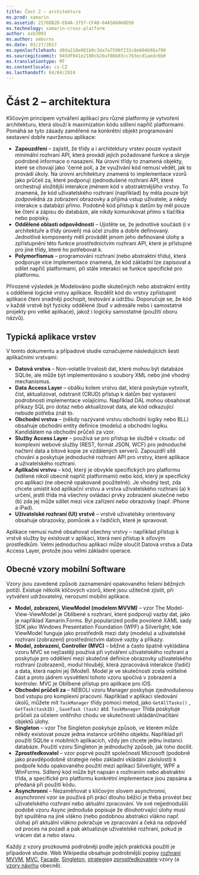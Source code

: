 ```yaml
---
title: Část 2 – architektura
ms.prod: xamarin
ms.assetid: 2176DB2D-E84A-3757-CFAB-04A586068D50
ms.technology: xamarin-cross-platform
author: asb3993
ms.author: amburns
ms.date: 03/27/2017
ms.openlocfilehash: d8da218e081b0c3da7a7590f232c8e604b98a790
ms.sourcegitcommit: 945df041e2180cb20af08b83cc703ecd1aedc6b0
ms.translationtype: MT
ms.contentlocale: cs-CZ
ms.lasthandoff: 04/04/2018
---
```

# <a name="part-2---architecture"></a>Část 2 – architektura

Klíčovým principem vytváření aplikací pro různé platformy je vytvoření architekturu, která slouží k maximization kódu sdílení napříč platformami. Pomáhá se tyto zásady zaměřené na konkrétní objekt programování sestavení dobře navrženou aplikace:

-   **Zapouzdření** – zajistit, že třídy a i architektury vrstev pouze vystavit minimální rozhraní API, která provádí jejich požadované funkce a skryje podrobné informace o nasazení. Na úrovni třídy to znamená objekty, které se chovají jako 'černé polí, a že využívání kód nemusí vědět, jak to provádí úkoly. Na úrovni architektury znamená to implementace vzorů jako průčelí za, které podporují zjednodušené rozhraní API, které orchestrují složitější interakce jménem kód v abstraktnějšího vrstvy. To znamená, že kód uživatelského rozhraní (například) by měla pouze být zodpovědná za zobrazení obrazovky a přijímá vstup uživatele; a nikdy interakce s databází přímo. Podobně kód přístup k datům by měl pouze ke čtení a zápisu do databáze, ale nikdy komunikovat přímo s tlačítka nebo popisky.
-   **Oddělené oblasti odpovědností** – Ujistěte se, že jednotlivé součásti (i v architektuře a třídy úroveň) má účel zrušte a dobře definovaný. Jednotlivé komponenty měli provádět jenom jeho definované úlohy a zpřístupnění této funkce prostřednictvím rozhraní API, které je přístupné pro jiné třídy, které ho potřebovat k.
-   **Polymorfismus** – programování rozhraní (nebo abstraktní třídu), která podporuje více implementace znamená, že kód základní lze zapisovat a sdílet napříč platformami, při stále interakci se funkce specifické pro platformu.


Přirozené výsledek je Modelováno podle skutečných nebo abstraktní entity s oddělené logické vrstvy aplikace. Rozdělit kód do vrstvy zpřístupnit aplikace čtení snadněji pochopit, testování a údržbu. Doporučuje se, že kód v každé vrstvě být fyzicky oddělené (buď v adresáře nebo i samostatné projekty pro velké aplikace), jakož i logicky samostatné (použití oboru názvů).

 <a name="Typical_Application_Layers" />


## <a name="typical-application-layers"></a>Typická aplikace vrstev

V tomto dokumentu a případové studie označujeme následujících šesti aplikačními vrstvami:

-   **Datová vrstva** – Non-volatile trvalosti dat, které mohou být databáze SQLite, ale může být implementováno s soubory XML nebo jiné vhodný mechanismus.
-   **Data Access Layer** – obálku kolem vrstvu dat, která poskytuje vytvořit, číst, aktualizovat, odstranit (CRUD) přístup k datům bez vystavení podrobnosti implementace volajícímu. Například DAL mohou obsahovat příkazy SQL pro dotaz nebo aktualizovat data, ale kód odkazující nebude potřeba znát to.
-   **Obchodní vrstva** – (někdy nazývané vrstvu obchodní logiky nebo BLL) obsahuje obchodní entity definice (modelu) a obchodní logiku. Kandidátem na obchodní průčelí za vzor.
-   **Služby Access Layer** – používá se pro přístup ke službě v cloudu: od komplexní webové služby (REST, formát JSON, WCF) pro jednoduché načtení data a bitové kopie ze vzdálených serverů. Zapouzdří sítě chování a poskytuje jednoduché rozhraní API pro vrstvy, které aplikace a uživatelského rozhraní.
-   **Aplikační vrstvu** – kód, který je obvykle specifických pro platformu (sdílené nikoli obecně napříč platformami) nebo kód, který je specifický pro aplikaci (ne obecně opakovaně použitelné). Je vhodný test, zda chcete umístit kód aplikační vrstvu a vrstva uživatelského rozhraní (a) k určení, jestli třída má všechny ovládací prvky zobrazení skutečné nebo (b) zda jej může sdílet mezi více zařízení nebo obrazovky (např. iPhone a iPad).
-   **Uživatelské rozhraní (UI) vrstvě** – vrstvě uživatelsky orientovaný obsahuje obrazovky, pomůcek a v řadičích, které je spravovat.


Aplikace nemusí nutně obsahovat všechny vrstvy – například přístup k vrstvě služby by existovat v aplikaci, která není přístup k síťovým prostředkům. Velmi jednoduchou aplikaci může sloučit Datová vrstva a Data Access Layer, protože jsou velmi základní operace.

 <a name="Common_Mobile_Software_Patterns" />


## <a name="common-mobile-software-patterns"></a>Obecné vzory mobilní Software

Vzory jsou zavedené způsob zaznamenání opakovaného řešení běžných potíží. Existuje několik klíčových vzorů, které jsou užitečné zjistit, při vytváření udržovatelný, nerozumí mobilní aplikace.

-   **Model, zobrazení, ViewModel (modelem MVVM)** – vzor The Model-View-ViewModel je Oblíbené s rozhraní, které podporují vazby dat, jako je například Xamarin.Forms. Byl popularized podle povolené XAML sady SDK jako Windows Presentation Foundation (WPF) a Silverlight; kde ViewModel funguje jako prostředník mezi daty (modelu) a uživatelské rozhraní (zobrazení) prostřednictvím datové vazby a příkazy.
-   **Model, zobrazení, Controller (MVC)** – běžné a často špatně vykládána vzoru MVC se nejčastěji používá při vytváření uživatelského rozhraní a poskytuje pro oddělení mezi skutečné definice obrazovky uživatelského rozhraní (zobrazení), modul hlouběji, která zpracovává interakce (řadič) a data, která naplní jej (Model). Model je ve skutečnosti zcela volitelné část a proto jádrem vysvětlení tohoto vzoru spočívá v zobrazení a kontroler. MVC je Oblíbené přístup pro aplikace pro iOS.
-   **Obchodní průčelí za** – NEBOLI vzoru Manager poskytuje zjednodušenou bod vstupu pro komplexní pracovní. Například v aplikaci sledování úkolů, můžete mít `TaskManager` třídy pomocí metod, jako `GetAllTasks()` , `GetTask(taskID)` , `SaveTask (task)` atd. `TaskManager` Třída poskytuje průčelí za účelem vnitřního chodu ve skutečnosti ukládání/načítání objektů úlohy.
-   **Singleton** – vzor The Singleton poskytuje způsob, ve kterém může někdy existovat pouze jedna instance určitého objektu. Například při použití SQLite v mobilních aplikacích, vždy jen chcete jednu instanci databáze. Použití vzoru Singleton je jednoduchý způsob, jak toho docílit.
-   **Zprostředkovatel** – vzor poprvé použit společností Microsoft (podobně jako pravděpodobně strategie nebo základní vkládání závislostí) k podpoře kódu opakovaného použití mezi aplikací Silverlight, WPF a WinForms. Sdílený kód může být napsán s rozhraním nebo abstraktní třída, a specifické pro platformu konkrétní implementace jsou zapsána a předaná při použití kódu.
-   **Asynchronní** – Nezaměňovat s klíčovým slovem asynchronní, asynchronní vzor se používá při práci dlouho běžící je třeba provést bez uživatelského rozhraní nebo aktuální zpracování. Ve své nejjednodušší podobě vzoru Async jednoduše popisuje že dlouhotrvající úlohy musí být spuštěna na jiné vlákno (nebo podobnou abstrakci vlákno např. úloha) při aktuální vlákno pokračuje ve zpracování a čeká na odpověď od proces na pozadí a pak aktualizuje uživatelské rozhraní, pokud je vrácen dat a nebo stavu.


Každý z vzory prozkoumá podrobněji podle jejich praktická použití je případové studie. Web Wikipedia obsahuje podrobnější popisy [rozhraní MVVM](https://en.wikipedia.org/wiki/Model–view–viewmodel), [MVC](https://en.wikipedia.org/wiki/Model–view–controller), [Facade](http://en.wikipedia.org/wiki/Facade_pattern), [Singleton](http://en.wikipedia.org/wiki/Singleton_pattern), [strategie](http://en.wikipedia.org/wiki/Strategy_pattern)a [zprostředkovatele](http://en.wikipedia.org/wiki/Provider_model) vzory (a [vzory návrhu](http://en.wikipedia.org/wiki/Design_Patterns) obecně).
